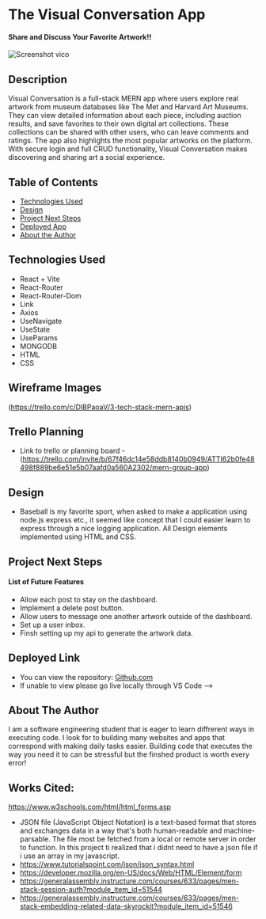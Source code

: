 # The Visual Conversation App

#### Share and Discuss Your Favorite Artwork!! 
![Screenshot vico](https://github.com/user-attachments/assets/7ba6c2e5-afa3-41e6-86e6-6e282d945834)



## Description
Visual Conversation is a full-stack MERN app where users explore real artwork from museum databases like The Met and Harvard Art Museums. They can view detailed information about each piece, including auction results, and save favorites to their own digital art collections. These collections can be shared with other users, who can leave comments and ratings. The app also highlights the most popular artworks on the platform. With secure login and full CRUD functionality, Visual Conversation makes discovering and sharing art a social experience.

## Table of Contents
* [Technologies Used](#technologiesused)
* [Design](#design)
* [Project Next Steps](#nextsteps)
* [Deployed App](#deployment)
* [About the Author](#author)

## <a name="technologiesused"></a>Technologies Used
* React + Vite
* React-Router
* React-Router-Dom
* Link
* Axios
* UseNavigate
* UseState
* UseParams
* MONGODB
* HTML
* CSS


## Wireframe Images
(https://trello.com/c/DlBPaoaV/3-tech-stack-mern-apis)

## Trello Planning
* Link to trello or planning board - (https://trello.com/invite/b/67f46dc14e58ddb8140b0949/ATTI62b0fe48498f889be6e51e5b07aafd0a560A2302/mern-group-app)

## <a name="design"></a>Design
* Baseball is my favorite sport, when asked to make a application using node.js express etc., it seemed like concept that I could easier learn to express through a nice logging application. All Design elements implemented using HTML and CSS. 


## <a name="nextsteps"></a>Project Next Steps
#### List of Future Features
* Allow each post to stay on the dashboard.
* Implement a delete post button.
* Allow users to message one another artwork outside of the dashboard.
* Set up a user inbox.
* Finsh setting up my api to generate the artwork data.


## <a name="deployment"></a>Deployed Link


* You can view the repository:
[Github.com](https://github.com/swisswhale/vico-front-end/tree/main)
* If unable to view please go live locally through VS Code -->

## <a name="author"></a>About The Author
I am a software engineering student that is eager to learn diffrerent ways in executing code. I look for to building many websites and apps that correspond with making daily tasks easier. Building code that executes the way you need it to can be stressful but the finshed product is worth every error!
    
## Works Cited:
https://www.w3schools.com/html/html_forms.asp
- JSON file (JavaScript Object Notation) is a text-based format that stores and exchanges data in a way that's both human-readable and machine-parsable. The file most be fetched from a local or remote server in order to function. In this project ti realized that i didnt need to have a json file if i use an array in my javascript.
- https://www.tutorialspoint.com/json/json_syntax.html
- https://developer.mozilla.org/en-US/docs/Web/HTML/Element/form
- https://generalassembly.instructure.com/courses/633/pages/men-stack-session-auth?module_item_id=51544
- https://generalassembly.instructure.com/courses/633/pages/men-stack-embedding-related-data-skyrockit?module_item_id=51546

